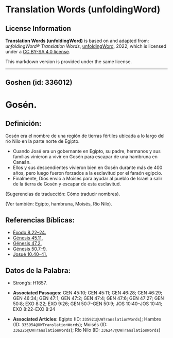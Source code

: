 # Translation Words (unfoldingWord)

## License Information

**Translation Words (unfoldingWord)** is based on and adapted from: _unfoldingWord® Translation Words_, [unfoldingWord](https://unfoldingword.org/utw), 2022, which is licensed under a [CC BY-SA 4.0 license](https://creativecommons.org/licenses/by-sa/4.0/legalcode.en).

This markdown version is provided under the same license.



--------------------------------

## Goshen (id: 336012)

Gosén.
======

Definición:
-----------

Gosén era el nombre de una región de tierras fértiles ubicada a lo largo del río Nilo en la parte norte de Egipto.

* Cuando José era un gobernante en Egipto, su padre, hermanos y sus familias vinieron a vivir en Gosén para escapar de una hambruna en Canaán.
* Ellos y sus descendientes vivieron bien en Gosén durante más de 400 años, pero luego fueron forzados a la esclavitud por el faraón egipcio.
* Finalmente, Dios envió a Moisés para ayudar al pueblo de Israel a salir de la tierra de Gosén y escapar de esta esclavitud.

(Sugerencias de traducción: Cómo traducir nombres).

(Ver también: Egipto, hambruna, Moisés, Río Nilo).

Referencias Bíblicas:
---------------------

* [Éxodo 8\.22–24\.](https://ref.ly/Exod8:22-Exod8:24)
* [Génesis 45\.11\.](https://ref.ly/Gen45:11)
* [Génesis 47\.2\.](https://ref.ly/Gen47:2)
* [Génesis 50\.7–9\.](https://ref.ly/Gen50:7-Gen50:9)
* [Josué 10\.40–41\.](https://ref.ly/Josh10:40-Josh10:41)

Datos de la Palabra:
--------------------

* Strong’s: H1657\.

* **Associated Passages:** GEN 45:10; GEN 45:11; GEN 46:28; GEN 46:29; GEN 46:34; GEN 47:1; GEN 47:2; GEN 47:4; GEN 47:6; GEN 47:27; GEN 50:8; EXO 8:22; EXO 9:26; GEN 50:7–GEN 50:9; JOS 10:40–JOS 10:41; EXO 8:22–EXO 8:24
* **Associated Articles:** Egipto (ID: `335921@UWTranslationWords`); Hambre (ID: `335954@UWTranslationWords`); Moisés (ID: `336225@UWTranslationWords`); Río Nilo (ID: `336247@UWTranslationWords`)

